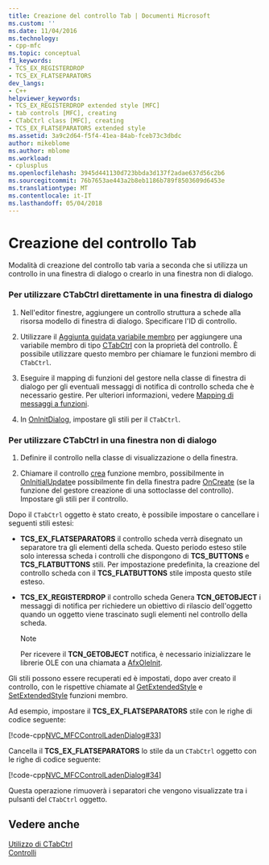 ```yaml
---
title: Creazione del controllo Tab | Documenti Microsoft
ms.custom: ''
ms.date: 11/04/2016
ms.technology:
- cpp-mfc
ms.topic: conceptual
f1_keywords:
- TCS_EX_REGISTERDROP
- TCS_EX_FLATSEPARATORS
dev_langs:
- C++
helpviewer_keywords:
- TCS_EX_REGISTERDROP extended style [MFC]
- tab controls [MFC], creating
- CTabCtrl class [MFC], creating
- TCS_EX_FLATSEPARATORS extended style
ms.assetid: 3a9c2d64-f5f4-41ea-84ab-fceb73c3dbdc
author: mikeblome
ms.author: mblome
ms.workload:
- cplusplus
ms.openlocfilehash: 3945d441130d723bbda3d137f2adae637d56c2b6
ms.sourcegitcommit: 76b7653ae443a2b8eb1186b789f8503609d6453e
ms.translationtype: MT
ms.contentlocale: it-IT
ms.lasthandoff: 05/04/2018
---
```

# <a name="creating-the-tab-control"></a>Creazione del controllo Tab
Modalità di creazione del controllo tab varia a seconda che si utilizza un controllo in una finestra di dialogo o crearlo in una finestra non di dialogo.  
  
### <a name="to-use-ctabctrl-directly-in-a-dialog-box"></a>Per utilizzare CTabCtrl direttamente in una finestra di dialogo  
  
1.  Nell'editor finestre, aggiungere un controllo struttura a schede alla risorsa modello di finestra di dialogo. Specificare l'ID di controllo.  
  
2.  Utilizzare il [Aggiunta guidata variabile membro](../ide/adding-a-member-variable-visual-cpp.md) per aggiungere una variabile membro di tipo [CTabCtrl](../mfc/reference/ctabctrl-class.md) con la proprietà del controllo. È possibile utilizzare questo membro per chiamare le funzioni membro di `CTabCtrl`.  
  
3.  Eseguire il mapping di funzioni del gestore nella classe di finestra di dialogo per gli eventuali messaggi di notifica di controllo scheda che è necessario gestire. Per ulteriori informazioni, vedere [Mapping di messaggi a funzioni](../mfc/reference/mapping-messages-to-functions.md).  
  
4.  In [OnInitDialog](../mfc/reference/cdialog-class.md#oninitdialog), impostare gli stili per il `CTabCtrl`.  
  
### <a name="to-use-ctabctrl-in-a-nondialog-window"></a>Per utilizzare CTabCtrl in una finestra non di dialogo  
  
1.  Definire il controllo nella classe di visualizzazione o della finestra.  
  
2.  Chiamare il controllo [crea](../mfc/reference/ctabctrl-class.md#create) funzione membro, possibilmente in [OnInitialUpdate](../mfc/reference/cview-class.md#oninitialupdate)e possibilmente fin della finestra padre [OnCreate](../mfc/reference/cwnd-class.md#oncreate) (se la funzione del gestore creazione di una sottoclasse del controllo). Impostare gli stili per il controllo.  
  
 Dopo il `CTabCtrl` oggetto è stato creato, è possibile impostare o cancellare i seguenti stili estesi:  
  
-   **TCS_EX_FLATSEPARATORS** il controllo scheda verrà disegnato un separatore tra gli elementi della scheda. Questo periodo esteso stile solo interessa scheda i controlli che dispongono di **TCS_BUTTONS** e **TCS_FLATBUTTONS** stili. Per impostazione predefinita, la creazione del controllo scheda con il **TCS_FLATBUTTONS** stile imposta questo stile esteso.  
  
-   **TCS_EX_REGISTERDROP** il controllo scheda Genera **TCN_GETOBJECT** i messaggi di notifica per richiedere un obiettivo di rilascio dell'oggetto quando un oggetto viene trascinato sugli elementi nel controllo della scheda.  
  
    > [!NOTE]
    >  Per ricevere il **TCN_GETOBJECT** notifica, è necessario inizializzare le librerie OLE con una chiamata a [AfxOleInit](../mfc/reference/ole-initialization.md#afxoleinit).  
  
 Gli stili possono essere recuperati ed è impostati, dopo aver creato il controllo, con le rispettive chiamate al [GetExtendedStyle](../mfc/reference/ctabctrl-class.md#getextendedstyle) e [SetExtendedStyle](../mfc/reference/ctabctrl-class.md#setextendedstyle) funzioni membro.  
  
 Ad esempio, impostare il **TCS_EX_FLATSEPARATORS** stile con le righe di codice seguente:  
  
 [!code-cpp[NVC_MFCControlLadenDialog#33](../mfc/codesnippet/cpp/creating-the-tab-control_1.cpp)]  
  
 Cancella il **TCS_EX_FLATSEPARATORS** lo stile da un `CTabCtrl` oggetto con le righe di codice seguente:  
  
 [!code-cpp[NVC_MFCControlLadenDialog#34](../mfc/codesnippet/cpp/creating-the-tab-control_2.cpp)]  
  
 Questa operazione rimuoverà i separatori che vengono visualizzate tra i pulsanti del `CTabCtrl` oggetto.  
  
## <a name="see-also"></a>Vedere anche  
 [Utilizzo di CTabCtrl](../mfc/using-ctabctrl.md)   
 [Controlli](../mfc/controls-mfc.md)


